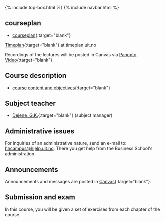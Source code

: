 {% include top-box.html %} <!-- Kode for å inkludere boksen på toppen av siden. Se _config.yml for å gjøre endringer. -->
{% include navbar.html %} <!-- Kode for navigasjonsmeny. Se navbar.html for å gjøre endringer. -->
<!-- Gjør endringer under her -->

## courseplan  

- [courseplan](courseplan.md){:target="blank"}


[Timeplan](https://timeplan.uit.no/emne_timeplan.php?sem=22h&module=SOK-3008-1#week=33-52 ){:target="blank"} at timeplan.uit.no

Recordings of the lectures will be posted in Canvas via [Panopto Video](https://uit.instructure.com/courses/25562/external_tools/1032){:target="blank"}   

## Course description
 
- [course content and objectives](https://uit.no/utdanning/emner/emne/765596/sok-3008){:target="blank"}


## Subject teacher   

- [Dejene, G.K.](https://uit.no/ansatte/person?p_document_id=559969){:target="blank"} (subject manager)


## Administrative issues

For inquiries of an administrative nature, send an e-mail to: <hhcampus@hjelp.uit.no>. There you get help from the Business School's administration.


## Announcements

Announcements and messages are posted in [Canvas](https://uit.instructure.com/courses/25562/announcements){:target="blank"}.

## Submission and exam 

 In this course, you will be given a set of exercises from each chapter of the course. 
